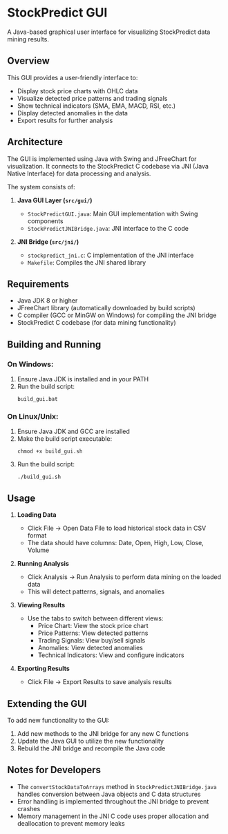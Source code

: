 # StockPredict GUI

A Java-based graphical user interface for visualizing StockPredict data mining results.

## Overview

This GUI provides a user-friendly interface to:

- Display stock price charts with OHLC data
- Visualize detected price patterns and trading signals
- Show technical indicators (SMA, EMA, MACD, RSI, etc.)
- Display detected anomalies in the data
- Export results for further analysis

## Architecture

The GUI is implemented using Java with Swing and JFreeChart for visualization. It connects to the StockPredict C codebase via JNI (Java Native Interface) for data processing and analysis.

The system consists of:

1. **Java GUI Layer (`src/gui/`)**
   - `StockPredictGUI.java`: Main GUI implementation with Swing components
   - `StockPredictJNIBridge.java`: JNI interface to the C code

2. **JNI Bridge (`src/jni/`)**
   - `stockpredict_jni.c`: C implementation of the JNI interface
   - `Makefile`: Compiles the JNI shared library

## Requirements

- Java JDK 8 or higher
- JFreeChart library (automatically downloaded by build scripts)
- C compiler (GCC or MinGW on Windows) for compiling the JNI bridge
- StockPredict C codebase (for data mining functionality)

## Building and Running

### On Windows:

1. Ensure Java JDK is installed and in your PATH
2. Run the build script:
   ```
   build_gui.bat
   ```

### On Linux/Unix:

1. Ensure Java JDK and GCC are installed
2. Make the build script executable:
   ```
   chmod +x build_gui.sh
   ```
3. Run the build script:
   ```
   ./build_gui.sh
   ```

## Usage

1. **Loading Data**
   - Click File → Open Data File to load historical stock data in CSV format
   - The data should have columns: Date, Open, High, Low, Close, Volume

2. **Running Analysis**
   - Click Analysis → Run Analysis to perform data mining on the loaded data
   - This will detect patterns, signals, and anomalies

3. **Viewing Results**
   - Use the tabs to switch between different views:
     - Price Chart: View the stock price chart
     - Price Patterns: View detected patterns
     - Trading Signals: View buy/sell signals
     - Anomalies: View detected anomalies
     - Technical Indicators: View and configure indicators

4. **Exporting Results**
   - Click File → Export Results to save analysis results

## Extending the GUI

To add new functionality to the GUI:

1. Add new methods to the JNI bridge for any new C functions
2. Update the Java GUI to utilize the new functionality
3. Rebuild the JNI bridge and recompile the Java code

## Notes for Developers

- The `convertStockDataToArrays` method in `StockPredictJNIBridge.java` handles conversion between Java objects and C data structures
- Error handling is implemented throughout the JNI bridge to prevent crashes
- Memory management in the JNI C code uses proper allocation and deallocation to prevent memory leaks 
